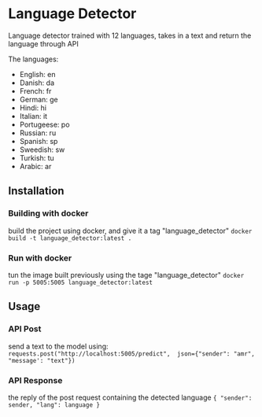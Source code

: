 # Language Detector

Language detector trained with 12 languages, takes in a text and return the language through API

The languages:
- English: en
- Danish: da
- French: fr
- German: ge
- Hindi: hi
- Italian: it
- Portugeese: po
- Russian: ru
- Spanish: sp
- Sweedish: sw
- Turkish: tu
- Arabic: ar

## Installation
### Building with docker
build the project using docker, and give it a tag "language_detector"
`docker build -t language_detector:latest .`

### Run with docker
tun the image built previously using the tage "language_detector"
`docker run -p 5005:5005 language_detector:latest`

## Usage
### API Post
send a text to the model using:
`requests.post("http://localhost:5005/predict", 
		json={"sender": "amr", "message': "text"})`

### API Response
the reply of the post request containing the detected language 
`{
	"sender": sender,
	"lang": language
}`
